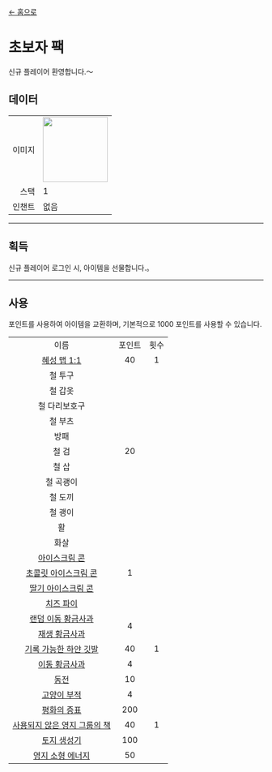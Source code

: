 [← 홈으로](../)
# 초보자 팩
신규 플레이어 환영합니다.～

## 데이터
<table>
    <tr><td align="end">이미지</td><td><img src="https://i.imgur.com/KqzjESH.png" width="128"/></td></tr>
    <tr><td align="end">스택</td><td>1</td></tr>
    <tr><td align="end">인챈트</td><td>없음</td></tr>
</table>

---

## 획득
신규 플레이어 로그인 시, 아이템을 선물합니다.。

---

## 사용
포인트를 사용하여 아이템을 교환하며, 기본적으로 1000 포인트를 사용할 수 있습니다.

<table>
    <tr><td align="center">이름</td><td align="center">포인트</td><td align="center">횟수</td></tr>
    <tr><td align="center"><a href="world_map_view.md">혜성 맵 1:1</a></td><td align="center">40</td><td align="center">1</td></tr>
    <tr><td align="center">철 투구</td><td align="center" rowspan="11">20</td><td align="center" rowspan="18"></tr>
    <tr><td align="center">철 갑옷</td></tr>
    <tr><td align="center">철 다리보호구</td></tr>
    <tr><td align="center">철 부츠</td></tr>
    <tr><td align="center">방패</td></tr>
    <tr><td align="center">철 검</td></tr>
    <tr><td align="center">철 삽</td></tr>
    <tr><td align="center">철 곡괭이</td></tr>
    <tr><td align="center">철 도끼</td></tr>
    <tr><td align="center">철 괭이</td></tr>
    <tr><td align="center">활</td></tr>
    <tr><td align="center">화살</td><td align="center" rowspan="5">1</td></tr>
    <tr><td align="center"><a href="../food/ice_cream_cone.md">아이스크림 콘</a></td></tr>
    <tr><td align="center"><a href="../food/ice_cream_cone.md">초콜릿 아이스크림 콘</a></td></tr>
    <tr><td align="center"><a href="../food/ice_cream_cone.md">딸기 아이스크림 콘</a></td></tr>
    <tr><td align="center"><a href="../food/cheese_puff.md">치즈 파이</a></td></tr>
    <tr><td align="center"><a href="../item/random_transfer.md">랜덤 이동 황금사과</a></td><td align="center" rowspan="2">4</td></tr>
    <tr><td align="center"><a href="../item/back.md">재생 황금사과</a></td></tr>
    <tr><td align="center"><a href="../item/record_point_banner.md">기록 가능한 하얀 깃발</a></td><td align="center">40</td><td align="center">1</td></tr>
    <tr><td align="center"><a href="../item/transfer.md">이동 황금사과</a></td><td align="center">4</td><td align="center" rowspan="3"></td></tr>
    <tr><td align="center"><a href="../item/coin.md">동전</a></td><td align="center">10</td></tr>
    <tr><td align="center"><a href="../item/cat_amulet.md">고양이 부적</a></td><td align="center">4</td></tr>
    <tr><td align="center"><a href="../item/peaceful_proof.md">평화의 증표</a></td><td align="center">200</td><td align="center" rowspan="3">1</td></tr>
    <tr><td align="center"><a href="../item/land_book.md">사용되지 않은 영지 그룹의 책</a></td><td align="center">40</td></tr>
    <tr><td align="center"><a href="../item/land_block.md">토지 생성기</a></td><td align="center">100</td></tr>
    <tr><td align="center"><a href="../item/land_energy.md">영지 소형 에너지</a></td><td align="center">50</td><td align="center"></td></tr>
</table>
